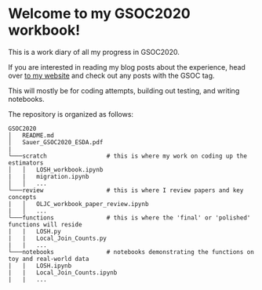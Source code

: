 # Welcome to my GSOC2020 workbook!

This is a work diary of all my progress in GSOC2020. 

If you are interested in reading my blog posts about the experience, head over [to my website](https://jeffcsauer.github.io/post/) and check out any posts with the GSOC tag. 

This will mostly be for coding attempts, building out testing, and writing notebooks. 

The repository is organized as follows:

```
GSOC2020
│   README.md
│   Sauer_GSOC2020_ESDA.pdf   
|
└───scratch                 # this is where my work on coding up the estimators
│   │   LOSH_workbook.ipynb
|   |   migration.ipynb
│   │   ...
└───review                  # this is where I review papers and key concepts
|   │   OLJC_workbook_paper_review.ipynb
|   │   ...
└───functions               # this is where the 'final' or 'polished' functions will reside
|   |   LOSH.py  
|   |   Local_Join_Counts.py
|   |   ...
└───notebooks               # notebooks demonstrating the functions on toy and real-world data
|   |   LOSH.ipynb
|   |   Local_Join_Counts.ipynb
|   |   ...
```

